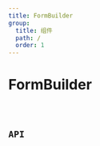 ```yaml
---
title: FormBuilder
group:
  title: 组件
  path: /
  order: 1
---
```


# FormBuilder

<code src="./demos/demo1.tsx"/>

## API
